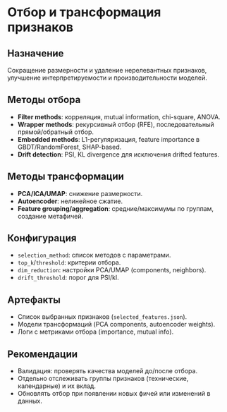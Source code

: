 # Отбор и трансформация признаков

## Назначение
Сокращение размерности и удаление нерелевантных признаков, улучшение интерпретируемости и производительности моделей.

## Методы отбора
- **Filter methods**: корреляция, mutual information, chi-square, ANOVA.
- **Wrapper methods**: рекурсивный отбор (RFE), последовательный прямой/обратный отбор.
- **Embedded methods**: L1-регуляризация, feature importance в GBDT/RandomForest, SHAP-based.
- **Drift detection**: PSI, KL divergence для исключения drifted features.

## Методы трансформации
- **PCA/ICA/UMAP**: снижение размерности.
- **Autoencoder**: нелинейное сжатие.
- **Feature grouping/aggregation**: средние/максимумы по группам, создание метафичей.

## Конфигурация
- `selection_method`: список методов с параметрами.
- `top_k`/`threshold`: критерии отбора.
- `dim_reduction`: настройки PCA/UMAP (components, neighbors).
- `drift_threshold`: порог для PSI/kl.

## Артефакты
- Список выбранных признаков (`selected_features.json`).
- Модели трансформаций (PCA components, autoencoder weights).
- Логи с метриками отбора (importance, mutual info).

## Рекомендации
- Валидация: проверять качества моделей до/после отбора.
- Отдельно отслеживать группы признаков (технические, календарные) и их вклад.
- Обновлять отбор при появлении новых фичей или изменений в данных.
